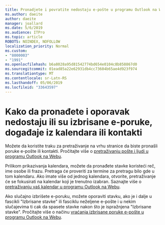 ```yaml
---
title: Pronadjete i povratite nedostaju e-pošte u programu Outlook na Webu
ms.author: daeite
author: daeite
manager: joallard
ms.date: 5/6/2019
ms.audience: ITPro
ms.topic: article
ROBOTS: NOINDEX, NOFOLLOW
localization_priority: Normal
ms.custom:
- "8000003"
- "1991"
ms.openlocfilehash: b6a8028a95d81542774bd654e0104c8b858867d0
ms.sourcegitcommit: 01ead85a22e62931db4cc73604b65ae4d923f974
ms.translationtype: MT
ms.contentlocale: sr-Latn-RS
ms.lasthandoff: 05/06/2019
ms.locfileid: "33643597"
---
```

# <a name="how-to-find-and-recover-missing-or-deleted-email-calendar-events-or-contacts"></a>Kako da pronađete i oporavak nedostaju ili su izbrisane e-poruke, događaje iz kalendara ili kontakti

Možete da koristite traku za pretraživanje na vrhu stranice da biste pronašli poruke e-pošte ili kontakti. Pročitajte više o [pretraživanju pošte i ljudi u programu Outlook na Webu](https://support.office.com/article/b27e5eb7-3255-4c61-bf16-1c6a16bc2e6b).

Prilikom prikazivanja kalendara, možete da pronađete stavke koristeći reč, ime osobe ili frazu. Pretraga će proveriti za termine za pretragu bilo gde u tom kalendaru. Ako imate više od jednog kalendara, otvorite, pretraživanje će se fokusirati na kalendar koji je trenutno izabran. Saznajte više o [pretraživanju vaš kalendar u programu Outlook na Webu](https://support.office.com/article/d587aaec-fb2c-4f6f-aee1-0df1fc591477).

Ako slučajno izbrišete e-poruku, možete oporaviti stavku, ako je i dalje u fascikli "Izbrisane stavke" ili fasciklu neželjene e-pošte i u nekim slučajevima ti cak da spasete stavke nakon što je ispražnjena "Izbrisane stavke". Pročitajte više o načinu [vraćanja izbrisane poruke e-pošte u programu Outlook na Webu](https://support.office.com/article/a8ca78ac-4721-4066-95dd-571842e9fb11).